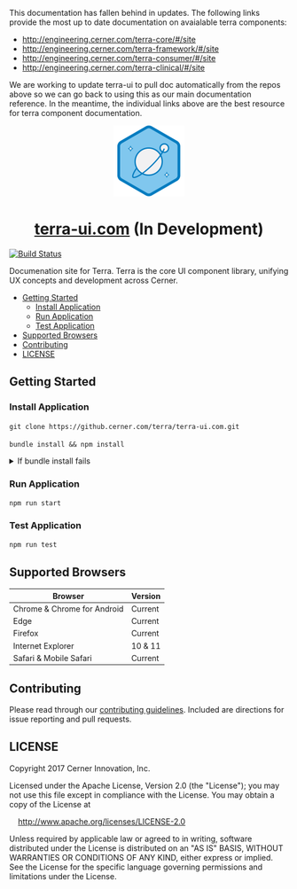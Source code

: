This documentation has fallen behind in updates. The following links provide the most up to date documentation on avaialable terra components:

* http://engineering.cerner.com/terra-core/#/site
* http://engineering.cerner.com/terra-framework/#/site
* http://engineering.cerner.com/terra-consumer/#/site
* http://engineering.cerner.com/terra-clinical/#/site

We are working to update terra-ui to pull doc automatically from the repos above so we can go back to using this as our main documentation reference. In the meantime, the individual links above are the best resource for terra component documentation.

<!-- Logo -->
<p align="center">
  <img height="128" width="128" src="https://raw.githubusercontent.com/cerner/terra-core/master/terra.png">
</p>

<!-- Name -->
<h1 align="center">
  <a href="#">terra-ui.com</a> (In Development)
</h1>

[![Build Status](https://travis-ci.org/cerner/terra-ui.com.svg?branch=master)](https://travis-ci.org/cerner/terra-ui.com)

Documenation site for Terra. Terra is the core UI component library, unifying UX concepts and development across Cerner.

- [Getting Started](#getting-started)
  - [Install Application](#install-application)
  - [Run Application](#run-application)
  - [Test Application](#test-application)
- [Supported Browsers](#supported-browsers)
- [Contributing](#contributing)
- [LICENSE](#license)


## Getting Started

### Install Application
```
git clone https://github.cerner.com/terra/terra-ui.com.git

bundle install && npm install
```

<details>
<summary>If bundle install fails</summary>
An error occurred while installing pg (0.20.0), and Bundler cannot continue. Make sure that gem install pg -v '0.20.0' succeeds before bundling., then install postgresql and try again.

brew install postgresql (mac)

</details>

### Run Application
```
npm run start
```

### Test Application
```
npm run test
```

## Supported Browsers

| Browser                     | Version |
|-----------------------------|---------|
| Chrome & Chrome for Android | Current |
| Edge                        | Current |
| Firefox                     | Current |
| Internet Explorer           | 10 & 11 |
| Safari & Mobile Safari      | Current |

## Contributing

Please read through our [contributing guidelines](CONTRIBUTING.md). Included are directions for issue reporting and pull requests.

## LICENSE

Copyright 2017 Cerner Innovation, Inc.

Licensed under the Apache License, Version 2.0 (the "License"); you may not use this file except in compliance with the License. You may obtain a copy of the License at

&nbsp;&nbsp;&nbsp;&nbsp;http://www.apache.org/licenses/LICENSE-2.0

Unless required by applicable law or agreed to in writing, software distributed under the License is distributed on an "AS IS" BASIS, WITHOUT WARRANTIES OR CONDITIONS OF ANY KIND, either express or implied. See the License for the specific language governing permissions and limitations under the License.
